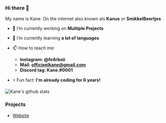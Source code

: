 ### Hi there 👋
My name is Kane. On the internet also known als **Kanus** or **SmikkelBeertjes**
- 🔭 I’m currently working on **Multiple Projects** 
- 🌱 I’m currently learning **a lot of languages**
- 📫 How to reach me:
  - **Instagram: @fe4rboii**
  - **Mail: officieelkane@gmail.com**
  - **Discord tag: Kane.#0001**
  
- ⚡ Fun fact: **I'm already coding for 6 years!**

![Kane's github stats](https://github-readme-stats.vercel.app/api?username=smikkelbeertjez)

### Projects
- [Website](https://kanus.me)
